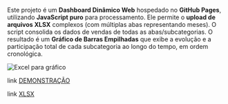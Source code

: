 Este projeto é um **Dashboard Dinâmico Web** hospedado no **GitHub Pages**, utilizando **JavaScript puro** para processamento. Ele permite o **upload de arquivos XLSX** complexos (com múltiplas abas representando meses). O script consolida os dados de vendas de todas as abas/subcategorias. O resultado é um **Gráfico de Barras Empilhadas** que exibe a evolução e a participação total de cada subcategoria ao longo do tempo, em ordem cronológica.

![Excel para gráfico](http://rilen.github.io/portfolio_ds/images/gallery/thumbs/01.jpg "Excel para gráfico")

link <a href="https://rilen.github.io/graph_xlsx/" target="_blank">DEMONSTRAÇÃO</a>

link <a href="file://rilen.github.io/graph_xlsx/venda.xlsx" target="_blank">XLSX</a>

